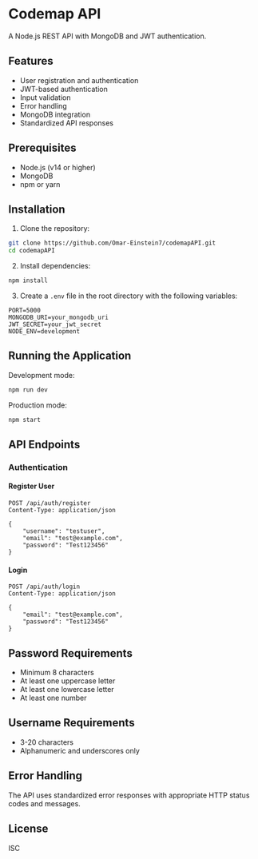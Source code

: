 # Codemap API

A Node.js REST API with MongoDB and JWT authentication.

## Features

- User registration and authentication
- JWT-based authentication
- Input validation
- Error handling
- MongoDB integration
- Standardized API responses

## Prerequisites

- Node.js (v14 or higher)
- MongoDB
- npm or yarn

## Installation

1. Clone the repository:
```bash
git clone https://github.com/Omar-Einstein7/codemapAPI.git
cd codemapAPI
```

2. Install dependencies:
```bash
npm install
```

3. Create a `.env` file in the root directory with the following variables:
```env
PORT=5000
MONGODB_URI=your_mongodb_uri
JWT_SECRET=your_jwt_secret
NODE_ENV=development
```

## Running the Application

Development mode:
```bash
npm run dev
```

Production mode:
```bash
npm start
```

## API Endpoints

### Authentication

#### Register User
```http
POST /api/auth/register
Content-Type: application/json

{
    "username": "testuser",
    "email": "test@example.com",
    "password": "Test123456"
}
```

#### Login
```http
POST /api/auth/login
Content-Type: application/json

{
    "email": "test@example.com",
    "password": "Test123456"
}
```

## Password Requirements

- Minimum 8 characters
- At least one uppercase letter
- At least one lowercase letter
- At least one number

## Username Requirements

- 3-20 characters
- Alphanumeric and underscores only

## Error Handling

The API uses standardized error responses with appropriate HTTP status codes and messages.

## License

ISC 